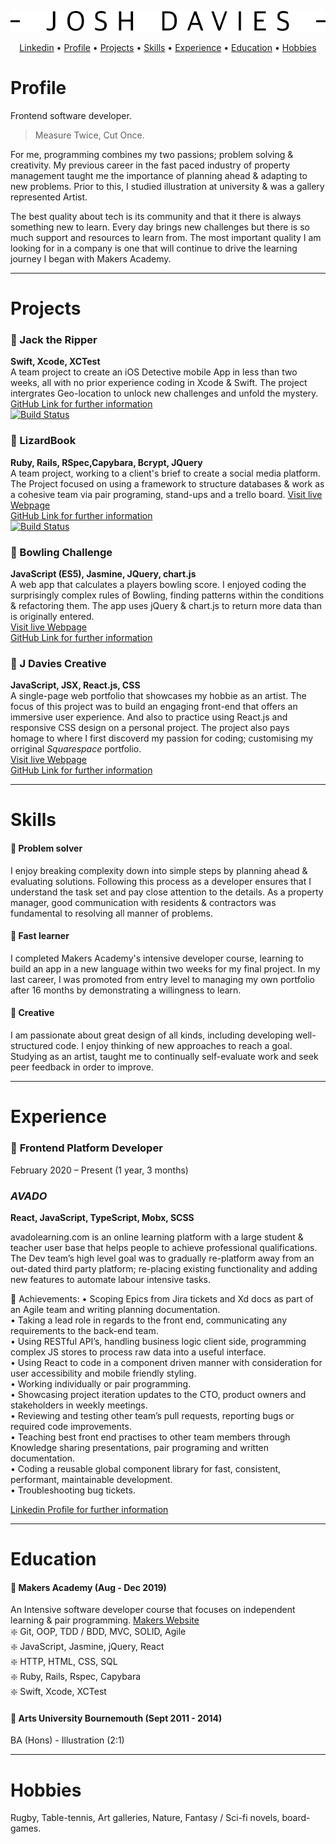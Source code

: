 <div align="center">
  
![alt text](https://github.com/JoshDavies/CV/blob/master/JoshDavies.png?raw=true)  
  
</div>

<p align="center">
  <a href="https://www.linkedin.com/in/joshua-davies-70bb75128/">Linkedin</a> •
  <a href="#Profile">Profile</a> •
  <a href="#Projects">Projects</a> •
  <a href="#Skills">Skills</a> •
  <a href="#Experience">Experience</a> •
  <a href="#Education">Education</a> •
  <a href="#Hobbies">Hobbies</a>
</p>

# Profile
Frontend software developer.

> Measure Twice, Cut Once.

For me, programming combines my two passions; problem solving & creativity. My previous career in the fast paced industry of property management taught me the importance of planning ahead & adapting to new problems. Prior to this, I studied illustration at university & was a gallery represented Artist. 

The best quality about tech is its community and that it there is always something new to learn. Every day brings new challenges but there is so much support and resources to learn from. The most important quality I am looking for in a company is one that will continue to drive the learning journey I began with Makers Academy. 

-------------
# Projects
### 🔎 Jack the Ripper
**Swift, Xcode, XCTest**  
A team project to create an iOS Detective mobile App in less than two weeks, all with no prior experience coding in Xcode & Swift. The project intergrates Geo-location to unlock new challenges and unfold the mystery.     
[GitHub Link for further information](https://github.com/JoshDavies/Team-6-Game)  
[![Build Status](https://travis-ci.com/robertamangiapane/Team-6-Game.svg?branch=master)](https://travis-ci.com/robertamangiapane/Team-6-Game)
  
### 🦎 LizardBook
**Ruby, Rails, RSpec,Capybara, Bcrypt, JQuery**  
A team project, working to a client's brief to create a social media platform. The Project focused on using a framework to structure databases & work as a cohesive team via pair programing, stand-ups and a trello board.
[Visit live Webpage](http://lizardbook.herokuapp.com/)  
[GitHub Link for further information](https://github.com/JoshDavies/acebook--LizardBook-)   
[![Build Status](https://travis-ci.com/Mezela/acebook--LizardBook-.svg?branch=master)](https://travis-ci.com/Mezela/acebook--LizardBook-)
  
### 🎳 Bowling Challenge
**JavaScript (ES5), Jasmine, JQuery, chart.js**  
A web app that calculates a players bowling score. I enjoyed coding the surprisingly complex rules of Bowling, finding patterns within the conditions & refactoring them. The app uses jQuery & chart.js to return more data than is originally entered.   
[Visit live Webpage](https://joshdavies.github.io/bowling-challenge/)  
[GitHub Link for further information](https://github.com/JoshDavies/bowling-challenge)  

###  🎨 J Davies Creative
**JavaScript, JSX, React.js, CSS**  
A single-page web portfolio that showcases my hobbie as an artist. The focus of this project was to build an engaging front-end that offers an immersive user experience. And also to practice using React.js and responsive CSS design on a personal project. The project also pays homage to where I first discoverd my passion for coding; customising my orriginal *Squarespace* portfolio.  
[Visit live Webpage](https://joshdavies.github.io/jdaviescreative/)  
[GitHub Link for further information](https://github.com/JoshDavies/jdaviescreative)    
  
-------------
# Skills
#### 🔸 Problem solver
I enjoy breaking complexity down into simple steps by planning ahead & evaluating solutions. Following this process as a developer ensures that I understand the task set and pay close attention to the details. As a property manager, good communication with residents & contractors was fundamental to resolving all manner of problems. 
  
#### 🔸 Fast learner
I completed Makers Academy's intensive developer course, learning to build an app in a new language within two weeks for my final project. In my last career, I was promoted from entry level to managing my own portfolio after 16 months by demonstrating a willingness to learn.
  
#### 🔸 Creative   
I am passionate about great design of all kinds, including developing well-structured code. I enjoy thinking of new approaches to reach a goal. Studying as an artist, taught me to continually self-evaluate work and seek peer feedback in order to improve. 

----------------
# Experience
### 🔸 **Frontend Platform Developer**
February 2020 – Present (1 year, 3 months)
### *AVADO*  
**React, JavaScript, TypeScript, Mobx, SCSS**

avadolearning.com is an online learning platform with a large student & teacher user base that helps people to achieve professional qualifications. The Dev team’s high level goal was to gradually re-platform away from an out-dated third party platform; re-placing existing functionality and adding new features to automate labour intensive tasks. 

🔹 Achievements: 
•	Scoping Epics from Jira tickets and Xd docs as part of an Agile team and writing planning documentation.  
•	Taking a lead role in regards to the front end, communicating any requirements to the back-end team.  
•	Using RESTful API’s, handling business logic client side, programming complex JS stores to process raw data into a useful interface.  
•	Using React to code in a component driven manner with consideration for user accessibility and mobile friendly styling.  
•	Working individually or pair programming.  
•	Showcasing project iteration updates to the CTO, product owners and stakeholders in weekly meetings.  
•	Reviewing and testing other team’s pull requests, reporting bugs or required code improvements.  
•	Teaching best front end practises to other team members through Knowledge sharing presentations, pair programing and written documentation.  
•	Coding a reusable global component library for fast, consistent, performant, maintainable development.  
•	Troubleshooting bug tickets.  
  
[Linkedin Profile for further information](https://www.linkedin.com/in/joshua-davies-70bb75128/)  

-----------
# Education
#### 🔸 Makers Academy (Aug - Dec 2019)
An Intensive software developer course that focuses on independent learning & pair programming. [Makers Website](https://makers.tech/hire/)   
❇️ Git, OOP, TDD / BDD, MVC, SOLID, Agile  
❇️ JavaScript, Jasmine, jQuery, React   
❇️ HTTP, HTML, CSS, SQL  
❇️ Ruby, Rails, Rspec, Capybara  
❇️ Swift, Xcode, XCTest   

#### 🔸 Arts University Bournemouth (Sept 2011 - 2014)
BA (Hons) - Illustration (2:1)

--------
# Hobbies
Rugby, Table-tennis, Art galleries, Nature, Fantasy / Sci-fi novels, board-games.  
